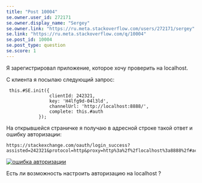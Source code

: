 ```yaml
---
title: "Post 10004"
se.owner.user_id: 272171
se.owner.display_name: "Sergey"
se.owner.link: "https://ru.meta.stackoverflow.com/users/272171/sergey"
se.link: "https://ru.meta.stackoverflow.com/q/10004"
se.post_id: 10004
se.post_type: question
se.score: 1
---
```

<p>Я зарегистрировал приложение, которое хочу проверить на localhost.</p>

<p>С клиента я посылаю следующий запрос:</p>

<pre><code> this.#SE.init({
                clientId: 242321,
                key: 'H4lfg9d-04l3ld',
                channelUrl: 'http://localhost:8888/',
                complete: this.#auth
            });
</code></pre>

<p>На открывшейся страничке я получаю в адресной строке такой ответ
и ошибку авторизации:</p>

<pre><code>https://stackexchange.com/oauth/login_success?assisted=242321&amp;protocol=http&amp;proxy=http%3a%2f%2flocalhost%3a8888%2f#access_token=27(9S5TYEy*Uo6Osm0(9Pg))&amp;expires=86400&amp;state=2
</code></pre>

<p><a href="https://i.stack.imgur.com/v5qgE.png" rel="nofollow noreferrer"><img src="https://i.stack.imgur.com/v5qgE.png" alt="ошибка авторизации"></a></p>

<p>Есть ли возможность настроить авторизацию на localhost ?</p>
